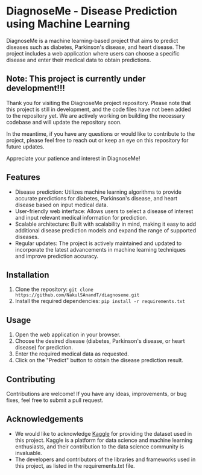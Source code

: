 # DiagnoseMe - Disease Prediction using Machine Learning

DiagnoseMe is a machine learning-based project that aims to predict diseases such as diabetes, Parkinson's disease, and heart disease. The project includes a web application where users can choose a specific disease and enter their medical data to obtain predictions.

## Note: This project is currently under development!!!

Thank you for visiting the DiagnoseMe project repository. Please note that this project is still in development, and the code files have not been added to the repository yet. We are actively working on building the necessary codebase and will update the repository soon.

In the meantime, if you have any questions or would like to contribute to the project, please feel free to reach out or keep an eye on this repository for future updates.

Appreciate your patience and interest in DiagnoseMe!

## Features

- Disease prediction: Utilizes machine learning algorithms to provide accurate predictions for diabetes, Parkinson's disease, and heart disease based on input medical data.
- User-friendly web interface: Allows users to select a disease of interest and input relevant medical information for prediction.
- Scalable architecture: Built with scalability in mind, making it easy to add additional disease prediction models and expand the range of supported diseases.
- Regular updates: The project is actively maintained and updated to incorporate the latest advancements in machine learning techniques and improve prediction accuracy.

## Installation

1. Clone the repository: `git clone https://github.com/NakulSAnandT/diagnoseme.git`
2. Install the required dependencies: `pip install -r requirements.txt`


## Usage

1. Open the web application in your browser.
2. Choose the desired disease (diabetes, Parkinson's disease, or heart disease) for prediction.
3. Enter the required medical data as requested.
4. Click on the "Predict" button to obtain the disease prediction result.

## Contributing

Contributions are welcome! If you have any ideas, improvements, or bug fixes, feel free to submit a pull request. 

## Acknowledgements

- We would like to acknowledge [Kaggle](https://www.kaggle.com) for providing the dataset used in this project. Kaggle is a platform for data science and machine learning enthusiasts, and their contribution to the data science community is invaluable.
- The developers and contributors of the libraries and frameworks used in this project, as listed in the requirements.txt file.
